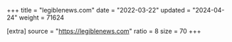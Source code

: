 +++
title = "legiblenews.com"
date = "2022-03-22"
updated = "2024-04-24"
weight = 71624

[extra]
source = "https://legiblenews.com"
ratio = 8
size = 70
+++
